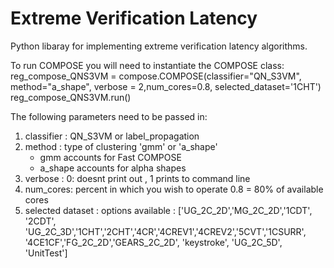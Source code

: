 # Extreme Verification Latency


Python libaray for implementing extreme verification latency algorithms.

To run COMPOSE you will need to instantiate the COMPOSE class: 
reg_compose_QNS3VM = compose.COMPOSE(classifier="QN_S3VM", method="a_shape", verbose = 2,num_cores=0.8, selected_dataset='1CHT')
reg_compose_QNS3VM.run()

The following parameters need to be passed in: 
1. classifier : QN_S3VM or label_propagation 
2. method : type of clustering 'gmm' or 'a_shape'
    - gmm accounts for Fast COMPOSE
    - a_shape accounts for alpha shapes
3. verbose : 0: doesnt print out , 1 prints to command line 
4. num_cores: percent in which you wish to operate 0.8 = 80% of available cores 
5. selected dataset : options available :
    ['UG_2C_2D','MG_2C_2D','1CDT', '2CDT', 'UG_2C_3D','1CHT','2CHT','4CR','4CREV1','4CREV2','5CVT','1CSURR', '4CE1CF','FG_2C_2D','GEARS_2C_2D', 'keystroke', 'UG_2C_5D', 'UnitTest']

